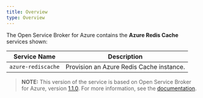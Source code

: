 ```yaml
---
title: Overview
type: Overview
---
```


The Open Service Broker for Azure contains the **Azure Redis Cache** services shown:

| Service Name | Description |
|--------------|-------------|
| `azure-rediscache` | Provision an Azure Redis Cache instance. |

>**NOTE:** This version of the service is based on Open Service Broker for Azure, version [1.1.0](https://github.com/Azure/open-service-broker-azure/releases).
For more information, see the [documentation](https://github.com/Azure/open-service-broker-azure/blob/v1.1.0/docs/modules/rediscache.md).
